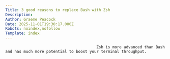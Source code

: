 ```yaml
---
Title: 3 good reasons to replace Bash with Zsh
Description: 
Author: Graeme Peacock
Date: 2025-11-01T19:30:17.000Z
Robots: noindex,nofollow
Template: index
---
```


                                            Zsh is more advanced than Bash and has much more potential to boost your terminal throughput.
                                        